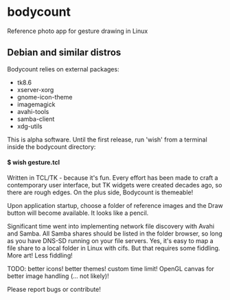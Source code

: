 # bodycount
Reference photo app for gesture drawing in Linux

## Debian and similar distros
Bodycount relies on external packages:
* tk8.6
* xserver-xorg
* gnome-icon-theme
* imagemagick
* avahi-tools
* samba-client
* xdg-utils

This is alpha software. Until the first release, run 'wish' from a terminal inside the
bodycount directory:

#### $ wish gesture.tcl

Written in TCL/TK - because it's fun. Every effort has been made to craft
a contemporary user interface, but TK widgets were created decades ago, so
there are rough edges. On the plus side, Bodycount is themeable!

Upon application startup, choose a folder of reference images and the
Draw button will become available. It looks like a pencil.

Significant time went into implementing network file discovery with Avahi
and Samba. All Samba shares should be listed in the folder browser, so long
as you have DNS-SD running on your file servers. Yes, it's easy to map a
file share to a local folder in Linux with cifs. But that requires some
fiddling. More art! Less fiddling!

TODO: better icons! better themes! custom time limit! OpenGL canvas for
better image handling (... not likely)!

Please report bugs or contribute!
